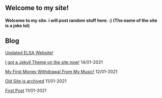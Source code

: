 ## Welcome to my site!
#### Welcome to my site. i will post random stuff here. :) (The name of the site is a joke lol)
## Blog
[Updated ELSA Website!](https://sastofficial.github.io/pages/blog/elsa%20site%20update)

[I got a Jekyll Theme on the site now!](https://sastofficial.github.io/pages/blog/jekyll%20theme) 14/01-2021

[My First Money Withdrawal From My Music!](https://sastofficial.github.io/pages/blog/first%20amuse%20withdrawal) 12/01-2021

[Old Site is archived](https://sastofficial.github.io/pages/blog/oldsite) 11/01-2021

[First Post](https://sastofficial.github.io/pages/blog/first%20post) 11/01-2021
